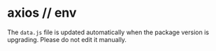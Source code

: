 # axios // env

The `data.js` file is updated automatically when the package version is upgrading. Please do not edit it manually.
